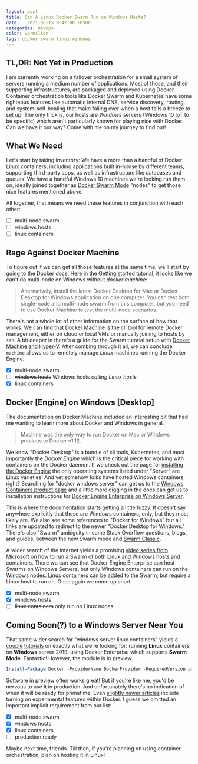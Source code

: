 ```yaml
---
layout: post
title: Can A Linux Docker Swarm Run on Windows Hosts?
date:   2021-06-15 9:42:00 -0500
categories: DevOps
color: vermilion
tags: docker swarm linux windows
---
```


## TL,DR: Not Yet in Production

I am currently working on a failover orchestration for a small system of servers running a medium number of applications. Most of those, and their supporting infrastructures, are packaged and deployed using Docker. Container orchestration tools like Docker Swarm and Kubernetes have some righteous features like automatic internal DNS, service discovery, routing, and system-self-healing that make failing over when a host fails a breeze to set up. The only trick is, our hosts are _Windows_ servers (Windows 10 IoT to be specific) which aren't particularly known for playing nice with Docker. Can we have it our way? Come with me on my journey to find out!

<!--more-->

## What We Need

Let's start by taking inventory: We have a more than a handful of Docker Linux containers, including applications built in-house by different teams, supporting third-party apps, as well as infrastructure like databases and queues. We have a handful Windows 10 machines we're looking run them on, ideally joined together as [Docker Swarm Mode](https://docs.docker.com/engine/swarm/) "nodes" to get those nice features mentioned above.

All together, that means we need these features in conjunction with each other:

- [ ] multi-node swarm
- [ ] windows hosts
- [ ] linux containers

## Rage Against Docker Machine

To figure out if we can get all those features at the same time, we'll start by going to the Docker docs. Here in the [Getting started](https://docs.docker.com/engine/swarm/swarm-tutorial/#use-docker-desktop-for-mac-or-docker-desktop-for-windows) tutorial, it looks like we can't do multi-node on Windows without _docker machine_:

> Alternatively, install the latest Docker Desktop for Mac or Docker Desktop for Windows application on one computer. You can test both single-node and multi-node swarm from this computer, but you need to use Docker Machine to test the multi-node scenarios.

There's not a whole lot of other information on the surface of how that works. We can find that [Docker Machine](http://docs.docker.oeynet.com/machine/overview/) is the cli tool for remote Docker management, either on cloud or local VMs or manually joining to hosts by `ssh`. A bit deeper in there's a guide for the Swarm tutorial setup with [Docker Machine and Hyper-V](http://docs.docker.oeynet.com/machine/drivers/hyper-v/). After combing through it all, we can conclude `machine` allows us to remotely manage _Linux_ machines running the Docker Engine.

- [X] multi-node swarm
- [ ] ~~windows hosts~~ Windows hosts _calling Linux hosts_
- [X] linux containers

## Docker [Engine] on Windows [Desktop]

The documentation on Docker Machine included an interesting bit that had me wanting to learn more about Docker and Windows in general.

> Machine was the only way to run Docker on Mac or Windows previous to Docker v1.12.

We know "Docker Desktop" is a bundle of cli tools, Kubernetes, and most importantly the _Docker Engine_ which is the critical piece for working with containers on the Docker daemon. If we check out the page for [installing the Docker Engine](https://docs.docker.com/engine/install/#server) the only operating systems listed under "Server" are Linux varieties. And yet somehow folks have hosted Windows containers, right? Searching for "docker windows server" can get us to the [Windows Containers product page](https://www.docker.com/products/windows-containers) and a little more digging in the docs can get us to installation instructions for [Docker Engine Enterprise on Windows Server](https://docker-docs.netlify.app/install/windows/docker-ee/).

This is where the documentation starts getting a little fuzzy. It doesn't say anywhere explicitly that these are Windows containers, only, but they most likely are. We also see some references to "Docker for Windows" but all links are updated to redirect to the newer "Docker Desktop for Windows." There's also "Swarm" ambiguity in some Stack Overflow questions, blogs, and guides, between the new Swarm mode and [Swarm Classic](https://github.com/docker/classicswarm).

A wider search of the internet yields a promising [video series from Microsoft](https://www.youtube.com/watch?v=ZfMV5JmkWCY) on how to run a Swarm of both Linux and Windows hosts and containers. There we can see that Docker Engine Enterprise can host Swarms on Windows Servers, but only Windows containers can run on the Windows nodes. Linux containers can be added to the Swarm, but require a Linux host to run on. Once again we come up short.

- [X] multi-node swarm
- [X] windows hosts
- [ ] ~~linux containers~~ only run on Linux nodes

## Coming Soon(?) to a Windows Server Near You

That same wider search for "windows server linux containers" yields a [couple](https://blog.eldernode.com/run-linux-containers-on-windows-server/) [tutorials](https://www.altaro.com/msp-dojo/linux-containers-windows-server-2019/) on exactly what we're looking for: running **Linux** containers on **Windows** server 2019, using Docker Enterprise which supports **Swarm Mode**. Fantastic! However, the module is in preview.

```powershell
Install-Package Docker -ProviderName DockerProvider -RequiredVersion preview
```

Software in preview often works great! But if you're like me, you'd be nervous to use it in production. And unfortunately there's no indication of when it will be ready for primetime. Even [slightly newer articles](https://mountainss.wordpress.com/2020/03/31/docker-linux-container-running-on-windows-server-2019-winserv-docker-containers/) include turning on experimental features within Docker. I guess we omitted an important implicit requirement from our list:

- [X] multi-node swarm
- [X] windows hosts
- [X] linux containers
- [ ] production ready

Maybe next time, friends. Till then, if you're planning on using container orchestration, plan on hosting it in Linux!
